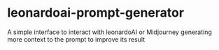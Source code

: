 # leonardoai-prompt-generator
A simple interface to interact with leonardoAI or Midjourney generating more context to the prompt to improve its result
